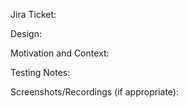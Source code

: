 Jira Ticket:

Design:

Motivation and Context:

Testing Notes:

Screenshots/Recordings (if appropriate):
